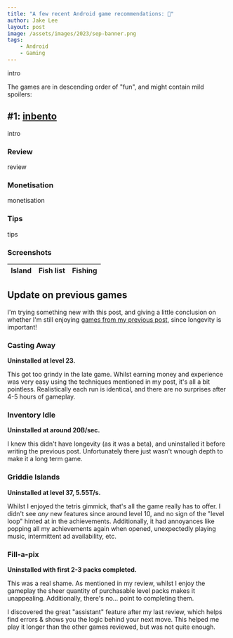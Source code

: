 ```yaml
---
title: "A few recent Android game recommendations: 📲"
author: Jake Lee
layout: post
image: /assets/images/2023/sep-banner.png
tags:
    - Android
    - Gaming
---
```


intro

The games are in descending order of "fun", and might contain mild spoilers:

## #1: [inbento](https://play.google.com/store/apps/details?id=com.Afterburn.Inbento)

intro

### Review

review

### Monetisation

monetisation

### Tips

tips

### Screenshots

| Island | Fish list | Fishing |
| --- | --- | --- |

## Update on previous games

I'm trying something new with this post, and giving a little conclusion on whether I'm still enjoying [games from my previous post](/august-sept-android-game-reviews/), since longevity is important!

### Casting Away

**Uninstalled at level 23.**

This got too grindy in the late game. Whilst earning money and experience was very easy using the techniques mentioned in my post, it's all a bit pointless. Realistically each run is identical, and there are no surprises after 4-5 hours of gameplay.

### Inventory Idle

**Uninstalled at around 20B/sec.**

I knew this didn't have longevity (as it was a beta), and uninstalled it before writing the previous post. Unfortunately there just wasn't wnough depth to make it a long term game.

### Griddie Islands

**Uninstalled at level 37, 5.55T/s.**

Whilst I enjoyed the tetris gimmick, that's all the game really has to offer. I didn't see *any* new features since around level 10, and no sign of the "level loop" hinted at in the achievements. Additionally, it had annoyances like popping all my achievements again when opened, unexpectedly playing music, intermittent ad availability, etc.

### Fill-a-pix

**Uninstalled with first 2-3 packs completed.**

This was a real shame. As mentioned in my review, whilst I enjoy the gameplay the sheer quantity of purchasable level packs makes it unappealing. Additionally, there's no... point to completing them. 

I discovered the great "assistant" feature after my last review, which helps find errors & shows you the logic behind your next move. This helped me play it longer than the other games reviewed, but was not quite enough.

